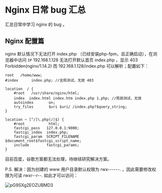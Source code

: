 # Nginx 日常 bug 汇总

汇总日常中学习 nginx 的 bug 。

## Nginx 配置篇

nginx 默认情况下无法打开 index.php （已经安装php-fpm，且正确启动），在浏览器中访问 `IP` 192.168.1.128 无法打开默认首页 index.php ，显示 403 Forbidden(nginx/1.14.2) 而 192.168.1.128/index.php 可以解析；配置如下：

    root   /home/www;
    #index      index.php; //全局测试，无效 403 
    
    location  / {
        #root   /usr/share/nginx/html;
        index  index.html index.htm index.php 1.php; //局部测试，无效
        autoindex       on;
        try_files       $uri $uri/ /index.php?$query_string;
    }
    
    location ~ [^/]\.php(/|$) {
        #root           html;
        fastcgi_pass   127.0.0.1:9000;
        fastcgi_index  index.php;
        fastcgi_param  SCRIPT_FILENAME  $document_root$fastcgi_script_name;
        include        fastcgi_params;
    }

目前百度，谷歌方案都无法处理，待继续研究解决方案。

P.S. 解决：因为创建的 www 用户目录默认权限为 rwx------. ，因此需要修改权限为可读 rwxr--r--. 如此才可以访问：

![pG9SXg2EOZUBMD3](https://i.loli.net/2019/09/17/pG9SXg2EOZUBMD3.png)
